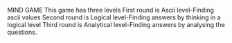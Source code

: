 
MIND GAME
This game has three levels
First round is Ascii level-Finding ascii values
Second round is Logical level-Finding answers by thinking in a logical level
Third round is Analytical level-Finding answers by analysing the questions.
